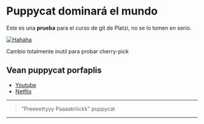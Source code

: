 # Puppycat dominará el mundo
Este es una **prueba** para el curso de git de Platzi, no se lo tomen en serio.

[![Hahaha](https://64.media.tumblr.com/a5623631cb9d52b822e2db3c67079c9b/c09125c1c41a5123-d4/s1280x1920/079e6e970b4f3b662ff1b2074f5389913667eb3d.gif "Hahaha")](https://64.media.tumblr.com/a5623631cb9d52b822e2db3c67079c9b/c09125c1c41a5123-d4/s1280x1920/079e6e970b4f3b662ff1b2074f5389913667eb3d.gif "Hahaha")

Cambio totalmente inutil para probar cherry-pick

## Vean puppycat porfaplis
- [Youtube](https://youtu.be/U3XxZ7d4lLE "Youtube") 
- [Netflix](https://www.netflix.com/pe/title/81245457 "Netflix")

------------


> "Preeeettyyy Paaaatriiickk"
 puppycat

------------
​